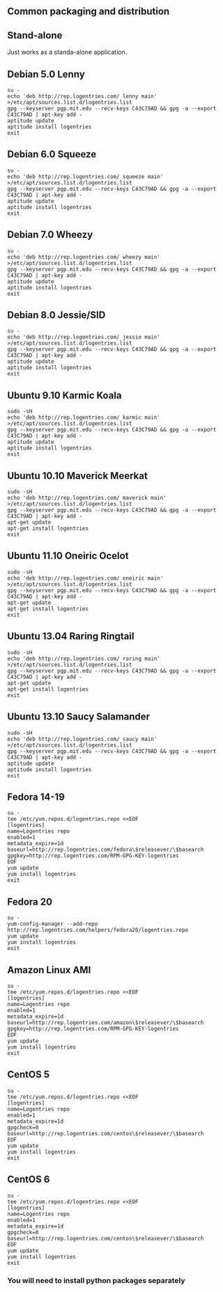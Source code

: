 Common packaging and distribution
---------------------------------


Stand-alone
-----------

Just works as a standa-alone application.


Debian 5.0 Lenny
----------------
```
su -
echo 'deb http://rep.logentries.com/ lenny main' >/etc/apt/sources.list.d/logentries.list
gpg --keyserver pgp.mit.edu --recv-keys C43C79AD && gpg -a --export C43C79AD | apt-key add -
aptitude update
aptitude install logentries
exit
```


Debian 6.0 Squeeze
------------------
```
su -
echo 'deb http://rep.logentries.com/ squeeze main' >/etc/apt/sources.list.d/logentries.list
gpg --keyserver pgp.mit.edu --recv-keys C43C79AD && gpg -a --export C43C79AD | apt-key add -
aptitude update
aptitude install logentries
exit
```


Debian 7.0 Wheezy
------------------
```
su -
echo 'deb http://rep.logentries.com/ wheezy main' >/etc/apt/sources.list.d/logentries.list
gpg --keyserver pgp.mit.edu --recv-keys C43C79AD && gpg -a --export C43C79AD | apt-key add -
aptitude update
aptitude install logentries
exit
```


Debian 8.0 Jessie/SID
---------------------
```
su -
echo 'deb http://rep.logentries.com/ jessie main' >/etc/apt/sources.list.d/logentries.list
gpg --keyserver pgp.mit.edu --recv-keys C43C79AD && gpg -a --export C43C79AD | apt-key add -
aptitude update
aptitude install logentries
exit
```


Ubuntu 9.10 Karmic Koala
------------------------
```
sudo -sH
echo 'deb http://rep.logentries.com/ karmic main' >/etc/apt/sources.list.d/logentries.list
gpg --keyserver pgp.mit.edu --recv-keys C43C79AD && gpg -a --export C43C79AD | apt-key add -
aptitude update
aptitude install logentries
exit
```


Ubuntu 10.10 Maverick Meerkat
-----------------------------
```
sudo -sH
echo 'deb http://rep.logentries.com/ maverick main' >/etc/apt/sources.list.d/logentries.list
gpg --keyserver pgp.mit.edu --recv-keys C43C79AD && gpg -a --export C43C79AD | apt-key add -
apt-get update
apt-get install logentries
exit
```


Ubuntu 11.10 Oneiric Ocelot
-----------------------------
```
sudo -sH
echo 'deb http://rep.logentries.com/ oneiric main' >/etc/apt/sources.list.d/logentries.list
gpg --keyserver pgp.mit.edu --recv-keys C43C79AD && gpg -a --export C43C79AD | apt-key add -
apt-get update
apt-get install logentries
exit
```


Ubuntu 13.04 Raring Ringtail
-----------------------------
```
sudo -sH
echo 'deb http://rep.logentries.com/ raring main' >/etc/apt/sources.list.d/logentries.list
gpg --keyserver pgp.mit.edu --recv-keys C43C79AD && gpg -a --export C43C79AD | apt-key add -
apt-get update
apt-get install logentries
exit
```


Ubuntu 13.10 Saucy Salamander
-----------------------------
```
sudo -sH
echo 'deb http://rep.logentries.com/ saucy main' >/etc/apt/sources.list.d/logentries.list
gpg --keyserver pgp.mit.edu --recv-keys C43C79AD && gpg -a --export C43C79AD | apt-key add -
aptitude update
aptitude install logentries
exit
```


Fedora 14-19
------------
```
su -
tee /etc/yum.repos.d/logentries.repo <<EOF
[logentries]
name=Logentries repo
enabled=1
metadata_expire=1d
baseurl=http://rep.logentries.com/fedora\$releasever/\$basearch
gpgkey=http://rep.logentries.com/RPM-GPG-KEY-logentries
EOF
yum update
yum install logentries
exit
```


Fedora 20
---------
```
su -
yum-config-manager --add-repo http://rep.logentries.com/helpers/fedora20/logentries.repo
yum update
yum install logentries
exit
```


Amazon Linux AMI
-------------
```
su -
tee /etc/yum.repos.d/logentries.repo <<EOF
[logentries]
name=Logentries repo
enabled=1
metadata_expire=1d
baseurl=http://rep.logentries.com/amazon\$releasever/\$basearch
gpgkey=http://rep.logentries.com/RPM-GPG-KEY-logentries
EOF
yum update
yum install logentries
exit
```


CentOS 5
--------
```
su -
tee /etc/yum.repos.d/logentries.repo <<EOF
[logentries]
name=Logentries repo
enabled=1
metadata_expire=1d
gpgcheck=0
baseurl=http://rep.logentries.com/centos\$releasever/\$basearch
EOF
yum update
yum install logentries
exit
```


CentOS 6
--------
```
su -
tee /etc/yum.repos.d/logentries.repo <<EOF
[logentries]
name=Logentries repo
enabled=1
metadata_expire=1d
gpgcheck=0
baseurl=http://rep.logentries.com/centos\$releasever/\$basearch
EOF
yum update
yum install logentries
exit
```


### You will need to install python packages separately

